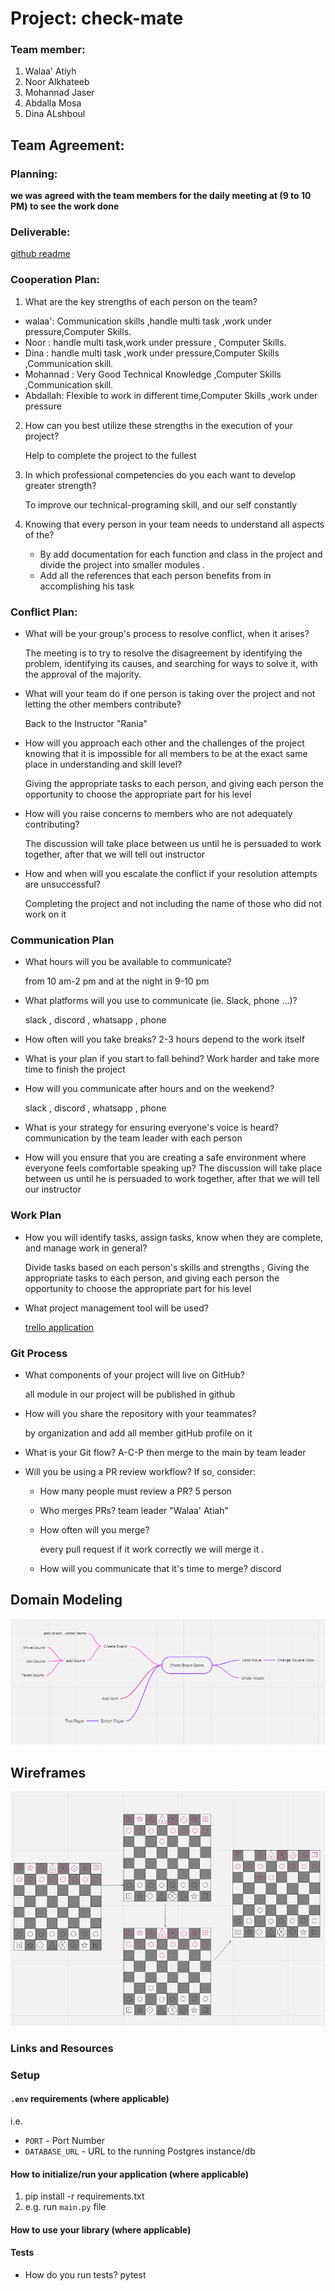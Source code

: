 
# Project: check-mate

### Team member: 
1. Walaa' Atiyh 
2. Noor Alkhateeb
3. Mohannad Jaser
4. Abdalla Mosa
5. Dina ALshboul

## Team Agreement:

### Planning:
**we was agreed with the team members for the daily meeting at (9 to 10 PM) to see the work done**
### Deliverable:
[github readme ](https://github.com/Chess-Game-ASAC/check-mate)
### Cooperation Plan:
1. What are the key strengths of each person on the team?

 - walaa':  Communication skills ,handle multi task ,work under pressure,Computer Skills.
 - Noor : handle multi task,work under pressure , Computer Skills.
 - Dina : handle multi task ,work under pressure,Computer Skills ,Communication skill.
 - Mohannad : Very Good Technical Knowledge ,Computer Skills ,Communication skill.
 - Abdallah: 	Flexible to work in different time,Computer Skills ,work under pressure
 
2. How can you best utilize these strengths in the execution of your project?

     Help to complete the project to the fullest
3. In which professional competencies do you each want to develop greater strength?

    To improve our technical-programing skill, and our self constantly

4. Knowing that every person in your team needs to understand all aspects of the?

      - By add documentation for each function and class in the project and divide the project into smaller modules .
      - Add all the references that each person benefits from in accomplishing his task

### Conflict Plan:

- What will be your group's process to resolve conflict, when it arises?

  The meeting is to try to resolve the disagreement by identifying the problem, identifying its causes, and searching for ways to solve it, with the approval of the majority.
  
- What will your team do if one person is taking over the project and not letting the other members contribute?

   Back to the Instructor "Rania"
- How will you approach each other and the challenges of the project knowing that it is impossible for all members to be at the exact same place in understanding and skill level?

    Giving the appropriate tasks to each person, and giving each person the opportunity to choose the appropriate part for his level 
- How will you raise concerns to members who are not adequately contributing?

   The discussion will take place between us until he is persuaded to work together, after that we will tell out instructor 
- How and when will you escalate the conflict if your resolution attempts are unsuccessful?

    Completing the project and not including the name of those who did not work on it

### Communication Plan
- What hours will you be available to communicate?

   from 10 am-2 pm and at the night in 9-10 pm 
   
- What platforms will you use to communicate (ie. Slack, phone ...)?

  slack , discord , whatsapp , phone 
- How often will you take breaks?
    2-3 hours depend to the work itself
- What is your plan if you start to fall behind?
    Work harder and take more time to finish the project
- How will you communicate after hours and on the weekend?

    slack , discord , whatsapp , phone 
- What is your strategy for ensuring everyone's voice is heard?
    communication by the team leader with each person
- How will you ensure that you are creating a safe environment where everyone feels comfortable speaking up?
     The discussion will take place between us until he is persuaded to work together, after that we will tell our instructor
     
 ### Work Plan 
- How you will identify tasks, assign tasks, know when they are complete, and manage work in general?

   Divide tasks based on each person's skills and strengths , Giving the appropriate tasks to each person, and giving each person the opportunity to choose the appropriate part for his level 
- What project management tool will be used?

   [trello application](https://trello.com/b/I3L83p1j/check-mate-project)


### Git Process

- What components of your project will live on GitHub?

   all module in our project will be published in github
- How will you share the repository with your teammates?

    by organization and add all member gitHub profile on it
- What is your Git flow?
   A-C-P then merge to the main by team leader 
- Will you be using a PR review workflow? If so, consider:
  - How many people must review a PR? 5 person
  - Who merges PRs? team leader "Walaa' Atiah"
  - How often will you merge?
  
     every pull request  if it work correctly we will merge it .
  - How will you communicate that it's time to merge?
     discord 


## Domain Modeling
![Modeling](./img/Domain%20Modeling.PNG)

## Wireframes 
![Wireframes ](./img/Wireframes%20.png)



### Links and Resources

### Setup

#### `.env` requirements (where applicable)

i.e.

- `PORT` - Port Number
- `DATABASE_URL` - URL to the running Postgres instance/db

#### How to initialize/run your application (where applicable)
 1. pip install -r requirements.txt
 2. e.g.  run `main.py` file 

#### How to use your library (where applicable)

#### Tests

- How do you run tests? 
  pytest
